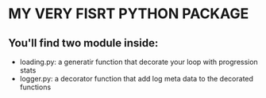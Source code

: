 # MY VERY FISRT PYTHON PACKAGE

## You'll find two module inside:
* loading.py: a generatir function that decorate your loop with progression stats
* logger.py: a decorator function that add log meta data to the decorated functions